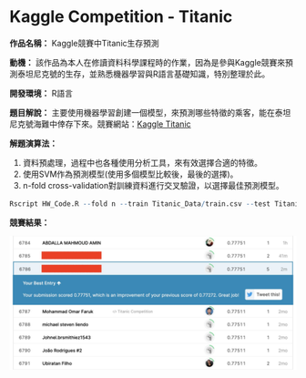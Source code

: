 # Kaggle Competition - Titanic

**作品名稱：** Kaggle競賽中Titanic生存預測

**動機：** 該作品為本人在修讀資料科學課程時的作業，因為是參與Kaggle競賽來預測泰坦尼克號的生存，並熟悉機器學習與R語言基礎知識，特別整理於此。

**開發環境：** R語言

**題目解說：** 主要使用機器學習創建一個模型，來預測哪些特徵的乘客，能在泰坦尼克號海難中倖存下來。競賽網站：[Kaggle Titanic](https://www.kaggle.com/c/titanic)

**解題演算法：**
1. 資料預處理，過程中也各種使用分析工具，來有效選擇合適的特徵。
2. 使用SVM作為預測模型(使用多個模型比較後，最後的選擇)。
3. n-fold cross-validation對訓練資料進行交叉驗證，以選擇最佳預測模型。

```R
Rscript HW_Code.R --fold n --train Titanic_Data/train.csv --test Titanic_Data/test.csv --report performance.csv --predict predict.csv
```

**競賽結果：**
<br>
<div align="center">
	<img src="./Match_Results.jpg" alt="Editor" width="700">
</div>
<br>
